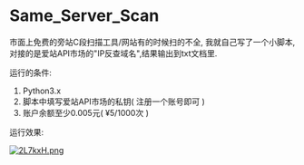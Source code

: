 # Same_Server_Scan
市面上免费的旁站C段扫描工具/网站有的时候扫的不全, 我就自己写了一个小脚本,对接的是爱站API市场的"IP反查域名",结果输出到txt文档里.


运行的条件:
  1. Python3.x
  2. 脚本中填写爱站API市场的私钥( 注册一个账号即可 )
  3. 账户余额至少0.005元( ¥5/1000次 )

运行效果:

[![2L7kxH.png](https://z3.ax1x.com/2021/06/16/2L7kxH.png)](https://imgtu.com/i/2L7kxH)
